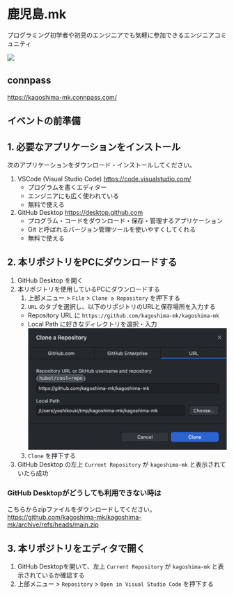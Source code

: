 # 鹿児島.mk
プログラミング初学者や初見のエンジニアでも気軽に参加できるエンジニアコミュニティ

<a href="https://kagoshima-mk.connpass.com/"><img src="https://user-images.githubusercontent.com/4569916/187633516-c33981fc-7382-496d-837a-a453942f66dc.png" width="200px" style="background: white" /></a>

## connpass

https://kagoshima-mk.connpass.com/

## イベントの前準備

## 1. 必要なアプリケーションをインストール

次のアプリケーションをダウンロード・インストールしてください。

1. VSCode (Visual Studio Code)
    https://code.visualstudio.com/
    - プログラムを書くエディター
    - エンジニアにも広く使われている
    - 無料で使える
2. GitHub Desktop
   https://desktop.github.com
   - プログラム・コードをダウンロード・保存・管理するアプリケーション
   - Git と呼ばれるバージョン管理ツールを使いやすくしてくれる
   - 無料で使える

## 2. 本リポジトリをPCにダウンロードする

1. GitHub Desktop を開く
2. 本リポジトリを使用しているPCにダウンロードする
   1. 上部メニュー > `File` > `Clone a Repository` を押下する
   2. `URL` のタブを選択し、以下のリポジトリのURLと保存場所を入力する
    - Repository URL に `https://github.com/kagoshima-mk/kagoshima-mk`
    - Local Path に好きなディレクトリを選択・入力
    ![](images/github-desktop-clone-repository.png)
   3. `Clone` を押下する
3. GitHub Desktop の左上 `Current Repository` が `kagoshima-mk` と表示されていたら成功

### GitHub Desktopがどうしても利用できない時は

こちらからzipファイルをダウンロードしてください。
https://github.com/kagoshima-mk/kagoshima-mk/archive/refs/heads/main.zip

## 3. 本リポジトリをエディタで開く

1. GitHub Desktopを開いて、左上 `Current Repository` が `kagoshima-mk` と表示されているか確認する
2. 上部メニュー > `Repository` > `Open in Visual Studio Code` を押下する
